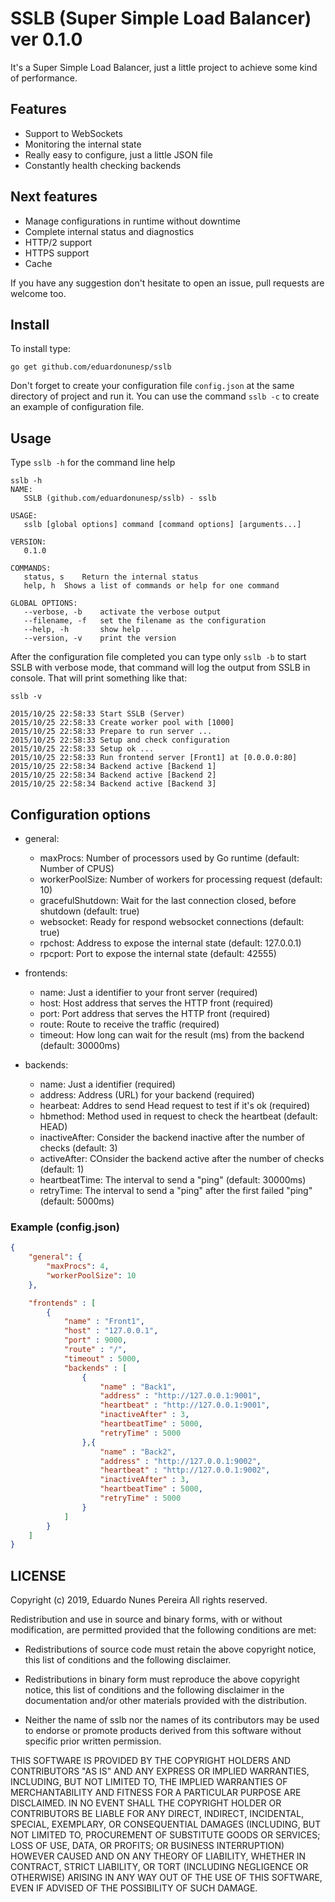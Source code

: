 # SSLB (Super Simple Load Balancer) ver 0.1.0

It's a Super Simple Load Balancer, just a little project to achieve some kind of performance.

## Features
 * Support to WebSockets
 * Monitoring the internal state
 * Really easy to configure, just a little JSON file
 * Constantly health checking backends

## Next features
 * Manage configurations in runtime without downtime
 * Complete internal status and diagnostics
 * HTTP/2 support
 * HTTPS support
 * Cache
 
 If you have any suggestion don't hesitate to open an issue, pull requests are welcome too.

## Install

To install type:

```
go get github.com/eduardonunesp/sslb
```

Don't forget to create your configuration file `config.json` at the same directory of project and run it. You can use the command `sslb -c` to create an example of configuration file.


## Usage
Type `sslb -h` for the command line help

```
sslb -h                                                                                                                                                              
NAME:
   SSLB (github.com/eduardonunesp/sslb) - sslb

USAGE:
   sslb [global options] command [command options] [arguments...]

VERSION:
   0.1.0

COMMANDS:
   status, s	Return the internal status
   help, h	Shows a list of commands or help for one command

GLOBAL OPTIONS:
   --verbose, -b	activate the verbose output
   --filename, -f 	set the filename as the configuration
   --help, -h		show help
   --version, -v	print the version
```

After the configuration file completed you can type only `sslb -b` to start SSLB with verbose mode, that command will log the output from SSLB in console. That will print something like that:

```
sslb -v

2015/10/25 22:58:33 Start SSLB (Server)
2015/10/25 22:58:33 Create worker pool with [1000]
2015/10/25 22:58:33 Prepare to run server ...
2015/10/25 22:58:33 Setup and check configuration
2015/10/25 22:58:33 Setup ok ...
2015/10/25 22:58:33 Run frontend server [Front1] at [0.0.0.0:80]
2015/10/25 22:58:34 Backend active [Backend 1]
2015/10/25 22:58:34 Backend active [Backend 2]
2015/10/25 22:58:34 Backend active [Backend 3]
```

## Configuration options

* general:
	* maxProcs: Number of processors used by Go runtime (default: Number of CPUS)
	* workerPoolSize: Number of workers for processing request (default: 10)
	* gracefulShutdown: Wait for the last connection closed, before shutdown (default: true)
	* websocket: Ready for respond websocket connections (default: true)
	* rpchost: Address to expose the internal state (default: 127.0.0.1)
	* rpcport: Port to expose the internal state (default: 42555)
	
* frontends:
	* name: Just a identifier to your front server (required)
	* host: Host address that serves the HTTP front (required)
	* port: Port address that serves the HTTP front (required)
	* route: Route to receive the traffic (required)
	* timeout: How long can wait for the result (ms) from the backend (default: 30000ms)

* backends:
	* name: Just a identifier (required)
	* address: Address (URL) for your backend (required)
	* hearbeat: Addres to send Head request to test if it's ok (required)
	* hbmethod: Method used in request to check the heartbeat (default: HEAD)
	* inactiveAfter: Consider the backend inactive after the number of checks (default: 3)
	* activeAfter: COnsider the backend active after the number of checks (default: 1)
	* heartbeatTime: The interval to send a "ping" (default: 30000ms)
	* retryTime: The interval to send a "ping" after the first failed "ping" (default: 5000ms)
	
### Example (config.json)

```json
{
    "general": {
        "maxProcs": 4,
        "workerPoolSize": 10
    },

    "frontends" : [
        {
            "name" : "Front1",
            "host" : "127.0.0.1",
            "port" : 9000,
            "route" : "/",
            "timeout" : 5000,
            "backends" : [
                {
                    "name" : "Back1",
                    "address" : "http://127.0.0.1:9001",
                    "heartbeat" : "http://127.0.0.1:9001",
                    "inactiveAfter" : 3,
                    "heartbeatTime" : 5000,
                    "retryTime" : 5000
                },{
                    "name" : "Back2",
                    "address" : "http://127.0.0.1:9002",
                    "heartbeat" : "http://127.0.0.1:9002",
                    "inactiveAfter" : 3,
                    "heartbeatTime" : 5000,
                    "retryTime" : 5000
                }
            ]
        }
    ]
}
```


## LICENSE
Copyright (c) 2019, Eduardo Nunes Pereira
All rights reserved.

Redistribution and use in source and binary forms, with or without
modification, are permitted provided that the following conditions are met:

* Redistributions of source code must retain the above copyright notice, this
  list of conditions and the following disclaimer.

* Redistributions in binary form must reproduce the above copyright notice,
  this list of conditions and the following disclaimer in the documentation
  and/or other materials provided with the distribution.

* Neither the name of sslb nor the names of its
  contributors may be used to endorse or promote products derived from
  this software without specific prior written permission.

THIS SOFTWARE IS PROVIDED BY THE COPYRIGHT HOLDERS AND CONTRIBUTORS "AS IS"
AND ANY EXPRESS OR IMPLIED WARRANTIES, INCLUDING, BUT NOT LIMITED TO, THE
IMPLIED WARRANTIES OF MERCHANTABILITY AND FITNESS FOR A PARTICULAR PURPOSE ARE
DISCLAIMED. IN NO EVENT SHALL THE COPYRIGHT HOLDER OR CONTRIBUTORS BE LIABLE
FOR ANY DIRECT, INDIRECT, INCIDENTAL, SPECIAL, EXEMPLARY, OR CONSEQUENTIAL
DAMAGES (INCLUDING, BUT NOT LIMITED TO, PROCUREMENT OF SUBSTITUTE GOODS OR
SERVICES; LOSS OF USE, DATA, OR PROFITS; OR BUSINESS INTERRUPTION) HOWEVER
CAUSED AND ON ANY THEORY OF LIABILITY, WHETHER IN CONTRACT, STRICT LIABILITY,
OR TORT (INCLUDING NEGLIGENCE OR OTHERWISE) ARISING IN ANY WAY OUT OF THE USE
OF THIS SOFTWARE, EVEN IF ADVISED OF THE POSSIBILITY OF SUCH DAMAGE.
